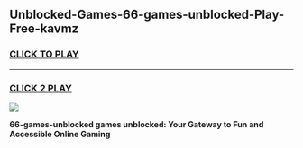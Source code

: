 
## Unblocked-Games-66-games-unblocked-Play-Free-kavmz
<h3>
<a href="https://premium76.site?title=66-games-unblocked&ref=23A">CLICK TO PLAY</a></h3>
<hr>

<h3>
<a href="https://premium76.site?title=66-games-unblocked&ref=23A">CLICK 2 PLAY</a>
  
</h3>

<a href="https://premium76.site?title=66-games-unblocked&ref=23A"><img src="https://clearcache.store/games.png"></a>


**66-games-unblocked games unblocked: Your Gateway to Fun and Accessible Online Gaming**
